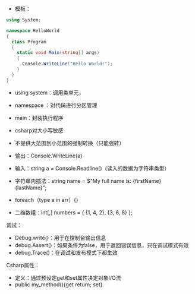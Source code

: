 - 模板：
```csharp
using System;

namespace HelloWorld
{
  class Program
  {
    static void Main(string[] args)
    {
      Console.WriteLine("Hello World!");    
    }
  }
}
```
- using system：调用类单元，
- namespace ：对代码进行分区管理
- main：封装执行程序
- csharp对大小写敏感
- 不提供大范围到小范围的强制转换（只能强转）

- 输出：Console.WriteLine(a)
- 输入：string a = Console.Readline()（读入的数据为字符串类型）
- 字符串内插法：string name = $"My full name is: {firstName} {lastName}";
- foreach（type a in arr）{}
- 二维数组：int\[,\] numbers = { {1, 4, 2}, {3, 6, 8} };

调试：
- Debug.write()：用于在控制台输出信息
- debug.Assert()：如果条件为false，用于返回错误信息，只在调试模式有效
- debug.Trace()：在调试和发布模式下都生效

Csharp属性：
- 定义：通过预设定get和set属性决定对象I/O流
- public my_method(){get return; set}

